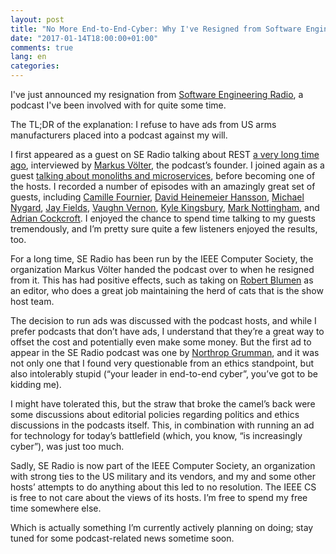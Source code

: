 ```yaml
---
layout: post
title: "No More End-to-End-Cyber: Why I've Resigned from Software Engineering Radio"
date: "2017-01-14T18:00:00+01:00"
comments: true
lang: en
categories: 
---
```


I've just announced my resignation from [Software Engineering Radio](http://www.se-radio.net), a podcast I've been involved with for quite some time. 

The TL;DR of the explanation: I refuse to have ads from US arms manufacturers placed into a podcast against my will.

I first appeared as a guest on SE Radio talking about REST
[a very long time ago](http://www.se-radio.net/2008/05/episode-98-stefan-tilkov-on-rest/),
interviewed by [Markus Völter](http://www.voelter.de), the podcast’s
founder. I joined again as a guest
[talking about monoliths and microservices](http://www.se-radio.net/2014/09/episode-210-stefan-tilkov-on-architecture-and-micro-services/),
before becoming one of the hosts. I recorded a number of episodes with
an amazingly great set of guests, including
[Camille Fournier](http://www.se-radio.net/2016/07/se-radio-episode-263-camille-fournier-on-real-world-distributed-systems/),
[David Heinemeier Hansson](http://www.se-radio.net/2016/06/se-radio-episode-261-david-heinemeier-hansson-on-the-state-of-rails-monoliths-and-more/),
[Michael Nygard](http://www.se-radio.net/2016/05/se-radio-episode-257-michael-nygard-on-clojure-in-practice/),
[Jay Fields](http://www.se-radio.net/2016/05/se-radio-episode-256-jay-fields-on-working-effectively-with-unit-tests/),
[Vaughn Vernon](http://www.se-radio.net/2016/02/se-radio-episode-249-vaughn-vernon-on-reactive-programming-with-the-actor-model/),
[Kyle Kingsbury](http://www.se-radio.net/2015/11/se-radio-episode-241-kyle-kingsbury-on-consensus-in-distributed-systems/),
[Mark Nottingham](http://www.se-radio.net/2015/07/episode-232-mark-nottingham-on-http2/),
and
[Adrian Cockcroft](http://www.se-radio.net/2014/12/episode-216-adrian-cockcroft-on-the-modern-cloud-based-platform/). I
enjoyed the chance to spend time talking to my guests tremendously,
and I’m pretty sure quite a few listeners enjoyed the results, too.

For a long time, SE Radio has been run by the IEEE Computer Society, the organization Markus Völter handed the podcast over to when he resigned from it. This has had positive effects, such as taking on [Robert Blumen](http://www.se-radio.net/team/robert-blumen/) as an editor, who does a great job maintaining the herd of cats that is the show host team. 

The decision to run ads was discussed with the podcast hosts, and while I prefer podcasts that don’t have ads, I understand that they’re a great way to offset the cost and potentially even make some money. But the first ad to appear in the SE Radio podcast was one by [Northrop Grumman](https://en.wikipedia.org/wiki/Northrop_Grumman), and it was not only one that I found very questionable from an ethics standpoint, but also intolerably stupid (“your leader in end-to-end cyber”, you’ve got to be kidding me).

I might have tolerated this, but the straw that broke the camel’s back
were some discussions about editorial policies regarding politics and
ethics discussions in the podcasts itself. This, in combination with
running an ad for technology for today’s battlefield (which, you know,
“is increasingly cyber”), was just too much.

Sadly, SE Radio is now part of the IEEE Computer Society, an
organization with strong ties to the US military and its vendors, and
my and some other hosts’ attempts to do anything about this led to no
resolution. The IEEE CS is free to not care about the views of its
hosts. I’m free to spend my free time somewhere else.

Which is actually something I’m currently actively planning on doing;
stay tuned for some podcast-related news sometime soon.
